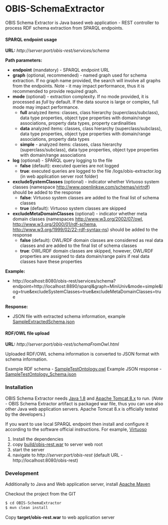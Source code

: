 # OBIS-SchemaExtractor

OBIS Schema Extractor is Java based web application - REST controller to process RDF schema extraction from SPARQL endpoints.

#### SPARQL endpoint usage

**URL:** *http://server:port/obis-rest/services/schema*
  
**Path parameters:**
- **endpoint** (mandatory) - SPARQL endpoint URL
- **graph** (optional, recommended) - named graph used for schema extraction. If no graph name provided, the search will involve all graphs from the endpoints. Note - it may impact performance, thus it is recommended to provide required graph.
- **mode** (optional) - extraction complexity. If no mode provided, it is processed as *full* by default. If the data source is large or complex, full mode may impact performance.
  - **full** analyzed items: classes, class hierarchy (superclass/subclass), data type properties, object type properties with domain/range associations, property data types, property cardinalities
  - **data** analyzed items: classes, class hierarchy (superclass/subclass), data type properties, object type properties with domain/range associations, property data types
  - **simple** - analyzed items: classes, class hierarchy (superclass/subclass), data type properties, object type properties with domain/range associations
- **log** (optional) - SPARQL query logging to the file
  - **false** (default): executed queries are not logged
  - **true**: executed queries are logged to the file /logs/obis-extractor.log (in web application server root folder)
- **excludeSystemClasses** (optional) - indicator whether Virtuoso system classes (namespace http://www.openlinksw.com/schemas/virtrdf) should be added to the response
  - **false**: Virtuoso system classes are added to the final list of schema classes
  - **true** (default): Virtuoso system classes are skipped
- **excludeMetaDomainClasses** (optional) - indicator whether meta domain classes (namespaces http://www.w3.org/2002/07/owl, http://www.w3.org/2000/01/rdf-schema, http://www.w3.org/1999/02/22-rdf-syntax-ns) should be added to the response
  - **false** (default): OWL/RDF domain classes are considered as real data classes and are added to the final list of schema classes
  - **true**: OWL/RDF domain classes are skipped, however, OWL/RDF properties are assigned to data domain/range pairs if real data classes have these properties

**Example:**
- http://localhost:8080/obis-rest/services/schema?endpoint=http://localhost:8890/sparql&graph=MiniUniv&mode=simple&log=true&excludeSystemClasses=true&excludeMetaDomainClasses=true

**Response:**
- JSON file with extracted schema information, example [SampleExtractedSchema.json](build/SampleExtractedSchema.json)


#### RDF/OWL file upload

**URL:** *http://server:port/obis-rest/schemaFromOwl.html*

Uploaded RDF/OWL schema information is converted to JSON format with schema information.

Example RDF schema - [SampleTestOntology.owl](build/SampleTestOntology.owl)
Example JSON response - [SampleTestOntology_Schema.json](build/SampleTestOntology_Schema.json)


### Installation

OBIS Schema Extractor needs [Java 1.8](https://www.java.com/en/) and [Apache Tomcat 8.x](https://tomcat.apache.org/index.html) to run. 
(*Note* - OBIS Schema Extractor artifact is packaged war file, thus you can use also other Java web application servers. Apache Tomcat 8.x is officially tested by the developers.)

If you want to use local SPARQL endpoint then install and configure it according to the software official instructions. For example, [Virtuoso](http://virtuoso.openlinksw.com/)

1. Install the dependencies
2. copy [build/obis-rest.war](build/obis-rest.war) to server web root
3. start the server
4. navigate to *http://server:port/obis-rest* (default URL - http://localhost:8080/obis-rest)


### Development

Additionally to Java and Web application server, install [Apache Maven](https://maven.apache.org/)

Checkout the project from the GIT

```sh
$ cd OBIS-SchemaExtractor
$ mvn clean install
```
Copy **target/obis-rest.war** to web application server
